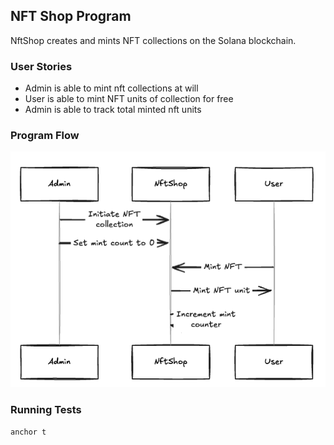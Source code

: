 ## NFT Shop Program

NftShop creates and mints NFT collections on the Solana blockchain.

### User Stories

- Admin is able to mint nft collections at will
- User is able to mint NFT units of collection for free
- Admin is able to track total minted nft units

### Program Flow

![Sequence Diagram](../flow-seq.png)


### Running Tests

```bash
anchor t
```